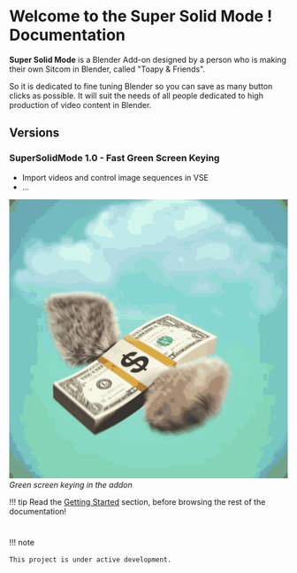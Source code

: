 



<!-- ![](img/logo.png) -->


# Welcome to the Super Solid Mode ! Documentation


**Super Solid Mode** is a Blender Add-on designed by a person who is making their own Sitcom in Blender, called "Toapy & Friends". 

So it is dedicated to fine tuning Blender so you can save as many button clicks as possible. It will suit the needs of all people dedicated to high production of video content in Blender.


## Versions

### SuperSolidMode 1.0 - Fast Green Screen Keying

* Import videos and control image sequences in VSE 
* ...

![tag](img/gif/money.gif)
*Green screen keying in the addon*

!!! tip
    Read the [Getting Started](index.md#index) section, before browsing the rest of the documentation!  

# 


!!! note

    This project is under active development.

